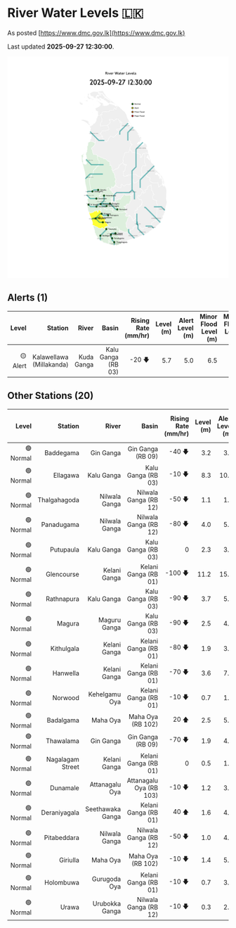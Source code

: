# River Water Levels :sri_lanka:

As posted [https://www.dmc.gov.lk](https://www.dmc.gov.lk)

Last updated **2025-09-27 12:30:00**.

<div id="river-water-level-map">

![images/river-water-level-map.png](images/river-water-level-map.png)

</div>

## Alerts (1)

| Level | Station | River | Basin | Rising Rate (mm/hr) | Level (m) | Alert Level (m) | Minor Flood Level (m) | Major Flood Level (m) |
| --: | --: | --: | --: | --: | --: | --: | --: | --: |
| 🟡 Alert | Kalawellawa (Millakanda) | Kuda Ganga | Kalu Ganga (RB 03) | -20 🡇 | 5.7 | 5.0 | 6.5 | 8.0 |

## Other Stations (20)

| Level | Station | River | Basin | Rising Rate (mm/hr) | Level (m) | Alert Level (m) | Minor Flood Level (m) | Major Flood Level (m) |
| --: | --: | --: | --: | --: | --: | --: | --: | --: |
| 🟢 Normal | Baddegama | Gin Ganga | Gin Ganga (RB 09) | -40 🡇 | 3.2 | 3.5 | 4.0 | 5.0 |
| 🟢 Normal | Ellagawa | Kalu Ganga | Kalu Ganga (RB 03) | -10 🡇 | 8.3 | 10.0 | 10.7 | 12.2 |
| 🟢 Normal | Thalgahagoda | Nilwala Ganga | Nilwala Ganga (RB 12) | -50 🡇 | 1.1 | 1.4 | 1.7 | 2.8 |
| 🟢 Normal | Panadugama | Nilwala Ganga | Nilwala Ganga (RB 12) | -80 🡇 | 4.0 | 5.0 | 6.0 | 7.5 |
| 🟢 Normal | Putupaula | Kalu Ganga | Kalu Ganga (RB 03) | 0  | 2.3 | 3.0 | 4.0 | 5.0 |
| 🟢 Normal | Glencourse | Kelani Ganga | Kelani Ganga (RB 01) | -100 🡇 | 11.2 | 15.0 | 16.5 | 19.0 |
| 🟢 Normal | Rathnapura | Kalu Ganga | Kalu Ganga (RB 03) | -90 🡇 | 3.7 | 5.2 | 7.5 | 9.5 |
| 🟢 Normal | Magura | Maguru Ganga | Kalu Ganga (RB 03) | -90 🡇 | 2.5 | 4.0 | 6.0 | 7.5 |
| 🟢 Normal | Kithulgala | Kelani Ganga | Kelani Ganga (RB 01) | -80 🡇 | 1.9 | 3.0 | 4.0 | 6.0 |
| 🟢 Normal | Hanwella | Kelani Ganga | Kelani Ganga (RB 01) | -70 🡇 | 3.6 | 7.0 | 8.0 | 10.0 |
| 🟢 Normal | Norwood | Kehelgamu Oya | Kelani Ganga (RB 01) | -10 🡇 | 0.7 | 1.5 | 3.0 | 4.5 |
| 🟢 Normal | Badalgama | Maha Oya | Maha Oya (RB 102) | 20 🡅 | 2.5 | 5.0 | 6.2 | 9.6 |
| 🟢 Normal | Thawalama | Gin Ganga | Gin Ganga (RB 09) | -70 🡇 | 1.9 | 4.0 | 6.0 | 7.5 |
| 🟢 Normal | Nagalagam Street | Kelani Ganga | Kelani Ganga (RB 01) | 0  | 0.5 | 1.2 | 1.5 | 2.1 |
| 🟢 Normal | Dunamale | Attanagalu Oya | Attanagalu Oya (RB 103) | -10 🡇 | 1.2 | 3.3 | 4.4 | 5.5 |
| 🟢 Normal | Deraniyagala | Seethawaka Ganga | Kelani Ganga (RB 01) | 40 🡅 | 1.6 | 4.8 | 5.8 | 6.4 |
| 🟢 Normal | Pitabeddara | Nilwala Ganga | Nilwala Ganga (RB 12) | -50 🡇 | 1.0 | 4.0 | 5.0 | 6.5 |
| 🟢 Normal | Giriulla | Maha Oya | Maha Oya (RB 102) | -10 🡇 | 1.4 | 5.5 | 6.5 | 7.5 |
| 🟢 Normal | Holombuwa | Gurugoda Oya | Kelani Ganga (RB 01) | -10 🡇 | 0.7 | 3.0 | 3.4 | 5.0 |
| 🟢 Normal | Urawa | Urubokka Ganga | Nilwala Ganga (RB 12) | -10 🡇 | 0.3 | 2.5 | 4.0 | 6.0 |
